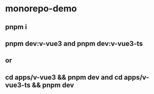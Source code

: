 # monorepo-demo

## pnpm i

## pnpm dev:v-vue3 and pnpm dev:v-vue3-ts

## or

## cd apps/v-vue3 && pnpm dev and cd apps/v-vue3-ts && pnpm dev
